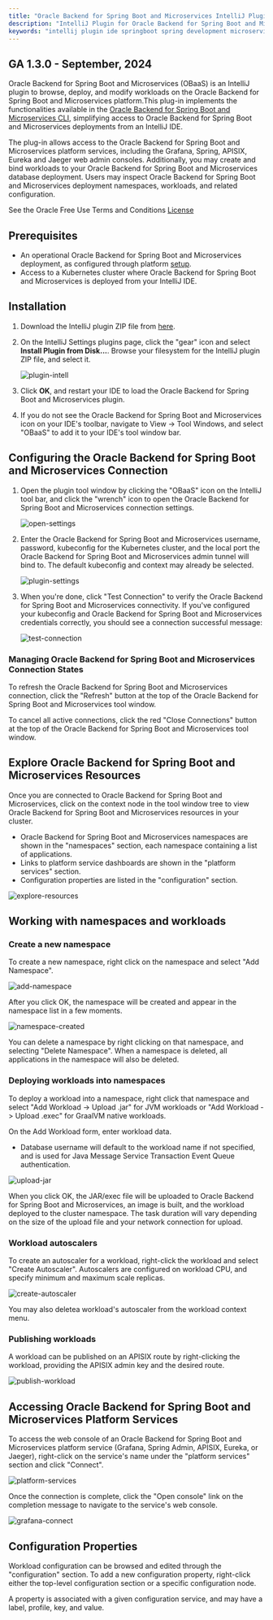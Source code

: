 ```yaml
---
title: "Oracle Backend for Spring Boot and Microservices IntelliJ Plugin"
description: "IntelliJ Plugin for Oracle Backend for Spring Boot and Microservices"
keywords: "intellij plugin ide springboot spring development microservices development oracle backend"
---
```


## GA 1.3.0 - September, 2024

Oracle Backend for Spring Boot and Microservices (OBaaS) is an IntelliJ plugin to browse, deploy, and modify workloads on the Oracle Backend for Spring Boot and Microservices platform.This plug-in implements the functionalities available in the [Oracle Backend for Spring Boot and Microservices CLI](../../development/cli), simplifying  access to Oracle Backend for Spring Boot and Microservices deployments from an IntelliJ IDE. 

The plug-in allows access to the Oracle Backend for Spring Boot and Microservices platform services, including the Grafana, Spring, APISIX, Eureka and Jaeger web admin consoles. Additionally, you may create and bind workloads to your  Oracle Backend for Spring Boot and Microservices database deployment. Users may inspect Oracle Backend for Spring Boot and Microservices deployment namespaces, workloads, and related configuration.

See the Oracle Free Use Terms and Conditions [License](https://oss.oracle.com/licenses/upl/)

## Prerequisites

* An operational Oracle Backend for Spring Boot and Microservices deployment, as configured through platform [setup](../../setup/).
* Access to a Kubernetes cluster where Oracle Backend for Spring Boot and Microservices is deployed from your IntelliJ IDE.

## Installation

1. Download the IntelliJ plugin ZIP file from [here](https://github.com/oracle/microservices-datadriven/releases/tag/OBAAS-1.3.0).

2. On the IntelliJ Settings plugins page, click the "gear" icon and select **Install Plugin from Disk...**. Browse your filesystem for the IntelliJ plugin ZIP file, and select it.

    ![plugin-intell](./images/install-from-disk.png)

3. Click **OK**, and restart your IDE to load the Oracle Backend for Spring Boot and Microservices plugin.

4. If you do not see the Oracle Backend for Spring Boot and Microservices icon on your IDE's toolbar, navigate to View -> Tool Windows, and select "OBaaS" to add it to your IDE's tool window bar.

## Configuring the Oracle Backend for Spring Boot and Microservices Connection

1. Open the plugin tool window by clicking the "OBaaS" icon on the IntelliJ tool bar, and click the "wrench" icon to open the Oracle Backend for Spring Boot and Microservices connection settings.

    ![open-settings](./images/open-settings.png)

2. Enter the Oracle Backend for Spring Boot and Microservices username, password, kubeconfig for the Kubernetes cluster, and the local port the Oracle Backend for Spring Boot and Microservices admin tunnel will bind to. The default kubeconfig and context may already be selected.

   ![plugin-settings](./images/settings.png)

3. When you're done, click "Test Connection" to verify the Oracle Backend for Spring Boot and Microservices connectivity. If you've configured your kubeconfig and Oracle Backend for Spring Boot and Microservices credentials correctly, you should see a connection successful message:

    ![test-connection](./images/test-connection.png)

### Managing Oracle Backend for Spring Boot and Microservices Connection States

To refresh the Oracle Backend for Spring Boot and Microservices connection, click the "Refresh" button at the top of the Oracle Backend for Spring Boot and Microservices tool window.

To cancel all active connections, click the red "Close Connections" button at the top of the Oracle Backend for Spring Boot and Microservices tool window.

## Explore Oracle Backend for Spring Boot and Microservices Resources

Once you are connected to Oracle Backend for Spring Boot and Microservices, click on the context node in the tool window tree to view Oracle Backend for Spring Boot and Microservices resources in your cluster.

- Oracle Backend for Spring Boot and Microservices namespaces are shown in the "namespaces" section, each namespace containing a list of applications.
- Links to platform service dashboards are shown in the "platform services" section.
- Configuration properties are listed in the "configuration" section.

![explore-resources](./images/explore-resources.png)

## Working with namespaces and workloads
   
### Create a new namespace

To create a new namespace, right click on the namespace and select "Add Namespace". 

![add-namespace](./images/add-namespace.png)

After you click OK, the namespace will be created and appear in the namespace list in a few moments.

![namespace-created](./images/namespace-created.png)

You can delete a namespace by right clicking on that namespace, and selecting "Delete Namespace". When a namespace is deleted, all applications in the namespace will also be deleted.

### Deploying workloads into namespaces

To deploy a workload into a namespace, right click that namespace and select "Add Workload -> Upload .jar" for JVM workloads or "Add Workload -> Upload .exec" for GraalVM native workloads.

On the Add Workload form, enter workload data.
- Database username will default to the workload name if not specified, and is used for Java Message Service Transaction Event Queue authentication.

![upload-jar](./images/upload-jar.png)

When you click OK, the JAR/exec file will be uploaded to Oracle Backend for Spring Boot and Microservices, an image is built, and the workload deployed to the cluster namespace. The task duration will vary depending on the size of the upload file and your network connection for upload.

### Workload autoscalers

To create an autoscaler for a workload, right-click the workload and select "Create Autoscaler". Autoscalers are configured on workload CPU, and specify minimum and maximum scale replicas.

![create-autoscaler](./images/create-autoscaler.png)

You may also deletea workload's autoscaler from the workload context menu.

### Publishing workloads

A workload can be published on an APISIX route by right-clicking the workload, providing the APISIX admin key and the desired route.

![publish-workload](./images/publish-workload.png)

## Accessing Oracle Backend for Spring Boot and Microservices Platform Services

To access the web console of an Oracle Backend for Spring Boot and Microservices platform service (Grafana, Spring Admin, APISIX, Eureka, or Jaeger), right-click on the service's name under the "platform services" section and click "Connect".

![platform-services](./images/platform-services.png)

Once the connection is complete, click the "Open console" link on the completion message to navigate to the service's web console.

![grafana-connect](./images/grafana-connect.png)

## Configuration Properties

Workload configuration can be browsed and edited through the "configuration" section. To add a new configuration property, right-click either the top-level configuration section or a specific configuration node.

A property is associated with a given configuration service, and may have a label, profile, key, and value.
